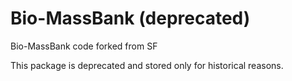 # Bio-MassBank (deprecated)
Bio-MassBank code forked from SF

This package is deprecated and stored only for historical reasons.
